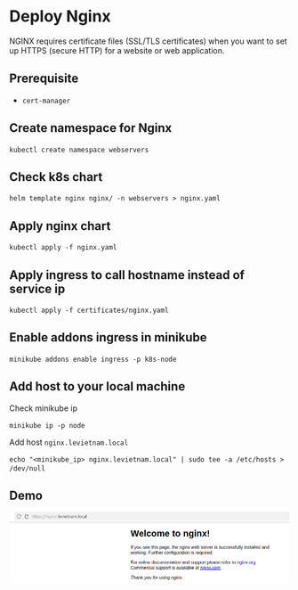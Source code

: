 # Deploy Nginx

NGINX requires certificate files (SSL/TLS certificates) when you want to set up HTTPS (secure HTTP) for a website or web application.
## Prerequisite
- ```cert-manager``` 

## Create namespace for Nginx
```
kubectl create namespace webservers
```

## Check k8s chart
```
helm template nginx nginx/ -n webservers > nginx.yaml
```

## Apply nginx chart 
```
kubectl apply -f nginx.yaml
```

## Apply ingress to call hostname instead of service ip
```
kubectl apply -f certificates/nginx.yaml
```

## Enable addons ingress in minikube
```
minikube addons enable ingress -p k8s-node
```

## Add host to your local machine
Check minikube ip
```
minikube ip -p node
```

Add host ```nginx.levietnam.local```
```
echo "<minikube_ip> nginx.levietnam.local" | sudo tee -a /etc/hosts > /dev/null
```


## Demo
![Alt text](images/nginx.png)

